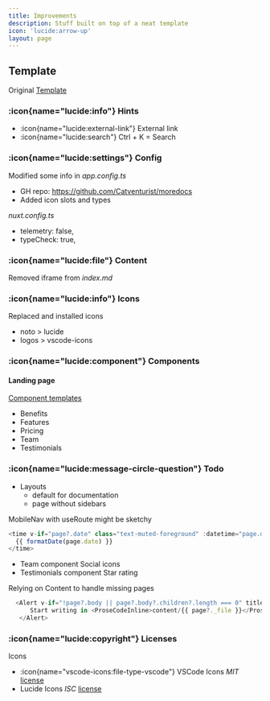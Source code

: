 ```yaml
---
title: Improvements
description: Stuff built on top of a neat template
icon: 'lucide:arrow-up'
layout: page
---
```


## Template
Original [Template](https://github.com/ZTL-UwU/shadcn-docs-nuxt)

### :icon{name="lucide:info"} Hints
- :icon{name="lucide:external-link"} External link
- :icon{name="lucide:search"} Ctrl + K = Search

### :icon{name="lucide:settings"} Config
Modified some info in *app.config.ts*
- GH repo: https://github.com/Catventurist/moredocs
- Added icon slots and types

*nuxt.config.ts*
- telemetry: false,
- typeCheck: true,

### :icon{name="lucide:file"} Content
Removed iframe from *index.md*

### :icon{name="lucide:info"} Icons
Replaced and installed icons 
- noto > lucide 
- logos > vscode-icons

### :icon{name="lucide:component"} Components
#### Landing page 
[Component templates](https://github.com/leoMirandaa/shadcn-vue-landing-page)
- Benefits
- Features
- Pricing
- Team
- Testimonials

### :icon{name="lucide:message-circle-question"} Todo
- Layouts
  - default for documentation
  - page without sidebars

MobileNav with useRoute might be sketchy

```ts [vue]
<time v-if="page?.date" class="text-muted-foreground" :datetime="page.date">
  {{ formatDate(page.date) }}
</time>
```
- Team component Social icons
- Testimonials component Star rating

Relying on Content to handle missing pages
```ts [vue]
  <Alert v-if="!page?.body || page?.body?.children?.length === 0" title="Empty Page" icon="lucide:circle-x">
      Start writing in <ProseCodeInline>content/{{ page?._file }}</ProseCodeInline> to see this page taking shape.
   </Alert>
```

### :icon{name="lucide:copyright"} Licenses
Icons
- :icon{name="vscode-icons:file-type-vscode"} VSCode Icons *MIT* [license](https://github.com/vscode-icons/vscode-icons/blob/master/LICENSE)
- Lucide Icons *ISC* [license](https://github.com/lucide-icons/lucide/blob/main/LICENSE)